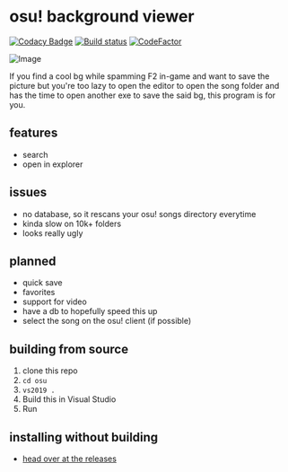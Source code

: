 # osu! background viewer

[![Codacy Badge](https://api.codacy.com/project/badge/Grade/29cb201e291b4d8fa9b8d2392c3b7077)](https://www.codacy.com/manual/0x4kgi/osuBackgroundViewer?utm_source=github.com&amp;utm_medium=referral&amp;utm_content=0x4kgi/osuBackgroundViewer&amp;utm_campaign=Badge_Grade)
[![Build status](https://ci.appveyor.com/api/projects/status/g84xis70hquae5aj/branch/master?svg=true)](https://ci.appveyor.com/project/0x4kgi/osubackgroundviewer/branch/master)
[![CodeFactor](https://www.codefactor.io/repository/github/0x4kgi/osubackgroundviewer/badge)](https://www.codefactor.io/repository/github/0x4kgi/osubackgroundviewer)


![Image](https://i.imgur.com/saxtKc4.png)


If you find a cool bg while spamming F2 in-game and want to save the picture but you're too lazy to open the editor to open the song folder and has the time to open another exe to save the said bg, this program is for you.

## features

* search
* open in explorer

## issues

* no database, so it rescans your osu! songs directory everytime
* kinda slow on 10k+ folders
* looks really ugly

## planned

* quick save
* favorites
* support for video
* have a db to hopefully speed this up
* select the song on the osu! client (if possible)

## building from source

1. clone this repo
2. `cd osu`
3. `vs2019 .`
4. Build this in Visual Studio
5. Run

## installing without building

* [head over at the releases](https://github.com/0x4kgi/osuBackgroundViewer/releases)

